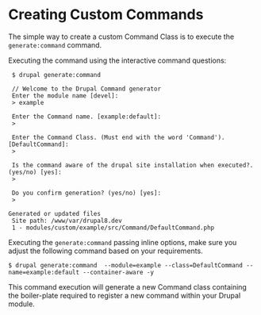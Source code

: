 # Creating Custom Commands

The simple way to create a custom Command Class is to execute the `generate:command` command.

Executing the command using the interactive command questions: 
```
 $ drupal generate:command
 
 // Welcome to the Drupal Command generator
 Enter the module name [devel]:
 > example

 Enter the Command name. [example:default]:
 >

 Enter the Command Class. (Must end with the word 'Command'). [DefaultCommand]:
 >

 Is the command aware of the drupal site installation when executed?. (yes/no) [yes]:
 >

 Do you confirm generation? (yes/no) [yes]:
 >

Generated or updated files
 Site path: /www/var/drupal8.dev
 1 - modules/custom/example/src/Command/DefaultCommand.php
```

Executing the `generate:command` passing inline options, make sure you adjust the following command based on your requirements.

```
$ drupal generate:command  --module=example --class=DefaultCommand --name=example:default --container-aware -y
```

This command execution will generate a new Command class containing the boiler-plate required to register a new command within your Drupal module.
